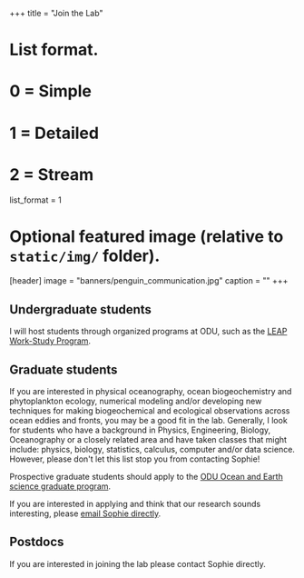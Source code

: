 +++
title = "Join the Lab"


# List format.
#   0 = Simple
#   1 = Detailed
#   2 = Stream
list_format = 1

# Optional featured image (relative to `static/img/` folder).
[header]
image = "banners/penguin_communication.jpg"
caption = ""
+++

## Undergraduate students

I will host students through organized programs at ODU, such as the [LEAP Work-Study Program](https://www.odu.edu/tuition-aid/financial-aid/undergraduate/work-study). 

## Graduate students

If you are interested in physical oceanography, ocean biogeochemistry and phytoplankton ecology, numerical modeling and/or developing new techniques for making biogeochemical and ecological observations across ocean eddies and fronts, you may be a good fit in the lab. Generally, I look for students who have a background in Physics, Engineering, Biology, Oceanography or a closely related area and have taken classes that might include: physics, biology, statistics, calculus, computer and/or data science. However, please don't let this list stop you from contacting Sophie! 

Prospective graduate students should apply to the [ODU Ocean and Earth science graduate program](https://www.odu.edu/oeas/academics/graduate). 

If you are interested in applying and think that our research sounds interesting, please [email Sophie directly](mailto:sclayton@odu.edu). 

## Postdocs

If you are interested in joining the lab please contact Sophie directly. 
